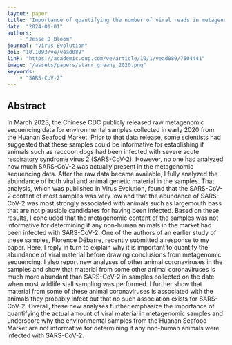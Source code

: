 ```yaml
---
layout: paper
title: "Importance of quantifying the number of viral reads in metagenomic sequencing of environmental samples from the Huanan Seafood Market"
date: "2024-01-01"
authors: 
    - "Jesse D Bloom"
journal: "Virus Evolution"
doi: "10.1093/ve/vead089"
link: "https://academic.oup.com/ve/article/10/1/vead089/7504441"
image: "/assets/papers/starr_greany_2020.png"
keywords:
    - "SARS-CoV-2"
---
```


## Abstract

In March 2023, the Chinese CDC publicly released raw metagenomic sequencing data for environmental samples collected in early 2020 from the Huanan Seafood Market. Prior to that data release, some scientists had suggested that these samples could be informative for establishing if animals such as raccoon dogs had been infected with severe acute respiratory syndrome virus 2 (SARS-CoV-2). However, no one had analyzed how much SARS-CoV-2 was actually present in the metagenomic sequencing data. After the raw data became available, I fully analyzed the abundance of both viral and animal genetic material in the samples. That analysis, which was published in Virus Evolution, found that the SARS-CoV-2 content of most samples was very low and that the abundance of SARS-CoV-2 was most strongly associated with animals such as largemouth bass that are not plausible candidates for having been infected. Based on these results, I concluded that the metagenomic content of the samples was not informative for determining if any non-human animals in the market had been infected with SARS-CoV-2. One of the authors of an earlier study of these samples, Florence Débarre, recently submitted a response to my paper. Here, I reply in turn to explain why it is important to quantify the abundance of viral material before drawing conclusions from metagenomic sequencing. I also report new analyses of other animal coronaviruses in the samples and show that material from some other animal coronaviruses is much more abundant than SARS-CoV-2 in samples collected on the date when most wildlife stall sampling was performed. I further show that material from some of these animal coronaviruses is associated with the animals they probably infect but that no such association exists for SARS-CoV-2. Overall, these new analyses further emphasize the importance of quantifying the actual amount of viral material in metagenomic samples and underscore why the environmental samples from the Huanan Seafood Market are not informative for determining if any non-human animals were infected with SARS-CoV-2.
